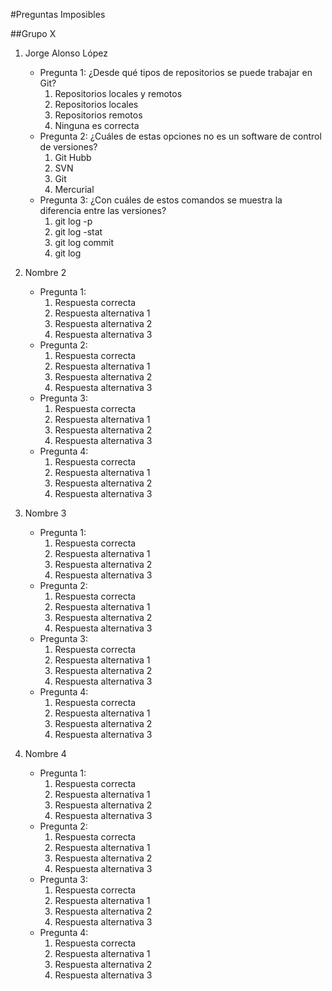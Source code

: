 #Preguntas Imposibles

##Grupo X

1. Jorge Alonso López
	-  Pregunta 1: ¿Desde qué tipos de repositorios se puede trabajar en Git?  
		1.  Repositorios locales y remotos
		2.  Repositorios locales
		3.  Repositorios remotos
		4.  Ninguna es correcta
	-  Pregunta 2: ¿Cuáles de estas opciones no es un software de control de versiones?
		1.  Git Hubb 
		2.  SVN
		3.  Git
		4.  Mercurial
	- Pregunta 3: ¿Con cuáles de estos comandos se muestra la diferencia entre las versiones?
		1. git log -p
		2. git log -stat
		3. git log commit
		4. git log

		
2. Nombre 2
	-  Pregunta 1:
		1.  Respuesta correcta 
		2.  Respuesta alternativa 1
		3.  Respuesta alternativa 2
		4.  Respuesta alternativa 3
	-  Pregunta 2:
		1.  Respuesta correcta 
		2.  Respuesta alternativa 1
		3.  Respuesta alternativa 2
		4.  Respuesta alternativa 3
	- Pregunta 3:
		1. Respuesta correcta 
		2. Respuesta alternativa 1
		3. Respuesta alternativa 2
		4. Respuesta alternativa 3
	- Pregunta 4:
		1. Respuesta correcta 
		2. Respuesta alternativa 1
		3. Respuesta alternativa 2
		4. Respuesta alternativa 3
3. Nombre 3
	-  Pregunta 1:
		1.  Respuesta correcta 
		2.  Respuesta alternativa 1
		3.  Respuesta alternativa 2
		4.  Respuesta alternativa 3
	-  Pregunta 2:
		1.  Respuesta correcta 
		2.  Respuesta alternativa 1
		3.  Respuesta alternativa 2
		4.  Respuesta alternativa 3
	- Pregunta 3:
		1. Respuesta correcta 
		2. Respuesta alternativa 1
		3. Respuesta alternativa 2
		4. Respuesta alternativa 3
	- Pregunta 4:
		1. Respuesta correcta 
		2. Respuesta alternativa 1
		3. Respuesta alternativa 2
		4. Respuesta alternativa 3
4. Nombre 4
	-  Pregunta 1:
		1.  Respuesta correcta 
		2.  Respuesta alternativa 1
		3.  Respuesta alternativa 2
		4.  Respuesta alternativa 3
	-  Pregunta 2:
		1.  Respuesta correcta 
		2.  Respuesta alternativa 1
		3.  Respuesta alternativa 2
		4.  Respuesta alternativa 3
	- Pregunta 3:
		1. Respuesta correcta 
		2. Respuesta alternativa 1
		3. Respuesta alternativa 2
		4. Respuesta alternativa 3
	- Pregunta 4:
		1. Respuesta correcta 
		2. Respuesta alternativa 1
		3. Respuesta alternativa 2
		4. Respuesta alternativa 3
